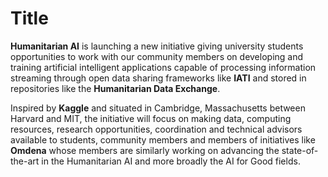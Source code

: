# Title

**Humanitarian AI** is launching a new initiative giving university students opportunities to work with our community members on developing and training artificial intelligent applications capable of processing information streaming through open data sharing frameworks like **IATI** and stored in repositories like the **Humanitarian Data Exchange**.

Inspired by **Kaggle** and situated in Cambridge, Massachusetts between Harvard and MIT, the initiative will focus on making data, computing resources, research opportunities, coordination and technical advisors available to students, community members and members of initiatives like **Omdena** whose members are similarly working on advancing the state-of-the-art in the Humanitarian AI and more broadly the AI for Good fields.
